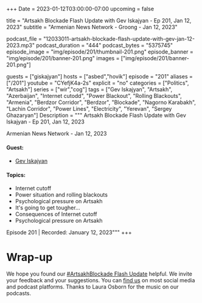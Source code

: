 +++
Date = 2023-01-12T03:00:00-07:00
upcoming = false

title = "Artsakh Blockade Flash Update with Gev Iskajyan - Ep 201, Jan 12, 2023"
subtitle = "Armenian News Network - Groong - Jan 12, 2023"

podcast_file = "12033011-artsakh-blockade-flash-update-with-gev-jan-12-2023.mp3"
podcast_duration = "444"
podcast_bytes = "5375745"
episode_image = "img/episode/201/thumbnail-201.png"
episode_banner = "img/episode/201/banner-201.png"
images = ["img/episode/201/banner-201.png"]

guests = ["giskajyan"]
hosts = ["asbed","hovik"]
episode = "201"
aliases = ["/201"]
youtube = "CYefjK4a-2s"
explicit = "no"
categories = ["Politics", "Artsakh"]
series = ["wir","cog"]
tags = ["Gev Iskajyan", "Artsakh", "Azerbaijan", "Internet cutodd", "Power Blackout", "Rolling Blackouts", "Armenia", "Berdzor Corridor", "Berdzor", "Blockade", "Nagorno Karabakh", "Lachin Corridor", "Power Lines", "Electricity", "Yerevan", "Sergey Ghazaryan"]
Description = """
Artsakh Blockade Flash Update with Gev Iskajyan - Ep 201, Jan 12, 2023

Armenian News Network - Jan 12, 2023

#### Guest: 
* [Gev Iskajyan](/guest/giskajyan)

#### Topics:
* Internet cutoff
* Power situation and rolling blackouts
* Psychological pressure on Artsakh
* It's going to get tougher...
* Consequences of Internet cutoff
* Psychological pressure on Artsakh

Episode 201 | Recorded: January 12, 2023"""
+++

# Wrap-up

We hope you found our [#ArtsakhBlockade Flash Update](https://podcasts.groong.org/) helpful. We invite your feedback and your suggestions. You can [find us](https://linktr.ee/groong) on most social media and podcast platforms. Thanks to Laura Osborn for the music on our podcasts.
